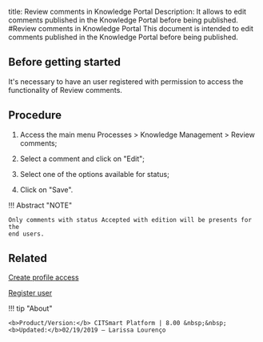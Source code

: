 title:  Review comments in Knowledge Portal
Description: It allows to edit comments published in the Knowledge Portal before being published. 
#Review comments in Knowledge Portal
This document is intended to edit comments published in the Knowledge Portal before being published.

Before getting started
----------------

It's necessary to have an user registered with permission to access the functionality
of Review comments.

Procedure
------------

1.  Access the main menu Processes \> Knowledge Management \> Review comments;

2.  Select a comment and click on "Edit";

3.  Select one of the options available for status;

4.  Click on "Save".

!!! Abstract "NOTE"
    
    Only comments with status Accepted with edition will be presents for the
    end users.
    
Related
----------------

[Create profile access](/en-us/citsmart-esp-8/initial-settings/access-settings/profile/create-profile-access.html)

[Register user](/en-us/citsmart-esp-8/initial-settings/access-settings/user/users.html)    

!!! tip "About"

    <b>Product/Version:</b> CITSmart Platform | 8.00 &nbsp;&nbsp;
    <b>Updated:</b>02/19/2019 – Larissa Lourenço

